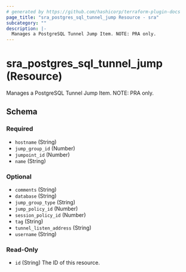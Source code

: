 ```yaml
---
# generated by https://github.com/hashicorp/terraform-plugin-docs
page_title: "sra_postgres_sql_tunnel_jump Resource - sra"
subcategory: ""
description: |-
  Manages a PostgreSQL Tunnel Jump Item. NOTE: PRA only.
---
```


# sra_postgres_sql_tunnel_jump (Resource)

Manages a PostgreSQL Tunnel Jump Item. NOTE: PRA only.



<!-- schema generated by tfplugindocs -->
## Schema

### Required

- `hostname` (String)
- `jump_group_id` (Number)
- `jumpoint_id` (Number)
- `name` (String)

### Optional

- `comments` (String)
- `database` (String)
- `jump_group_type` (String)
- `jump_policy_id` (Number)
- `session_policy_id` (Number)
- `tag` (String)
- `tunnel_listen_address` (String)
- `username` (String)

### Read-Only

- `id` (String) The ID of this resource.
